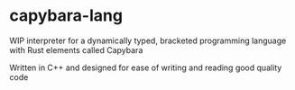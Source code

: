 # capybara-lang

WIP interpreter for a dynamically typed, bracketed programming language with Rust elements called Capybara

Written in C++ and designed for ease of writing and reading good quality code

